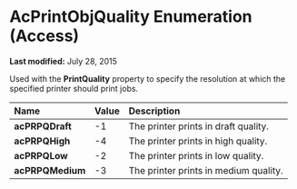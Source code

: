 
# AcPrintObjQuality Enumeration (Access)

 **Last modified:** July 28, 2015

Used with the  **PrintQuality** property to specify the resolution at which the specified printer should print jobs.


|**Name**|**Value**|**Description**|
|:-----|:-----|:-----|
| **acPRPQDraft**|-1|The printer prints in draft quality.|
| **acPRPQHigh**|-4|The printer prints in high quality.|
| **acPRPQLow**|-2|The printer prints in low quality.|
| **acPRPQMedium**|-3|The printer prints in medium quality.|
